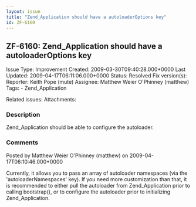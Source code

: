 ```yaml
---
layout: issue
title: "Zend_Application should have a autoloaderOptions key"
id: ZF-6160
---
```


ZF-6160: Zend\_Application should have a autoloaderOptions key
--------------------------------------------------------------

 Issue Type: Improvement Created: 2009-03-30T09:40:28.000+0000 Last Updated: 2009-04-17T06:11:06.000+0000 Status: Resolved Fix version(s): 
 Reporter:  Keith Pope (mute)  Assignee:  Matthew Weier O'Phinney (matthew)  Tags: - Zend\_Application
 
 Related issues: 
 Attachments: 
### Description

Zend\_Application should be able to configure the autoloader.

 

 

### Comments

Posted by Matthew Weier O'Phinney (matthew) on 2009-04-17T06:10:46.000+0000

Currently, it allows you to pass an array of autoloader namespaces (via the 'autoloaderNamespaces' key). If you need more customization than that, it is recommended to either pull the autoloader from Zend\_Application prior to calling bootstrap(), or to configure the autoloader prior to initializing Zend\_Application.

 

 